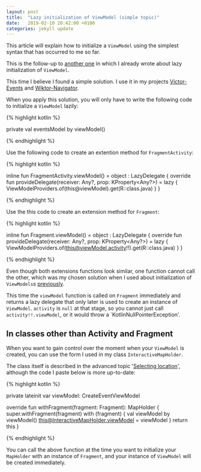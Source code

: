 ```yaml
---
layout: post
title:  "Lazy initialization of ViewModel (simple topic)"
date:   2019-02-10 20:42:00 +0100
categories: jekyll update
---
```


This article will explain how to initialize a `ViewModel` using the simplest syntax that has occurred to me so far.

This is the follow-up to [another one][TextInputEditText] in which I already wrote about lazy initialization of `ViewModel`.

This time I believe I found a simple solution. I use it in my projects [Victor-Events][victor-events] and [Wiktor-Navigator][navigator].

When you apply this solution, you will only have to write the following code to initialize a `ViewModel` lazily:

{% highlight kotlin %}

private val eventsModel by viewModel<EventsViewModel>()

{% endhighlight %}

Use the following code to create an extention method for `FragmentActivity`:

{% highlight kotlin %}

inline fun <reified R : ViewModel> FragmentActivity.viewModel() = object : LazyDelegate<R> {
    override fun provideDelegate(receiver: Any?, prop: KProperty<Any?>) = lazy {
        ViewModelProviders.of(this@viewModel).get(R::class.java)
    }
}

{% endhighlight %}

Use the this code to create an extension method for `Fragment`:

{% highlight kotlin %}

inline fun <reified R : ViewModel> Fragment.viewModel() = object : LazyDelegate<R> {
    override fun provideDelegate(receiver: Any?, prop: KProperty<Any?>) = lazy {
        ViewModelProviders.of(this@viewModel.activity!!).get(R::class.java)
    }
}

{% endhighlight %}

Even though both extensions functions look similar, one function cannot call the other, which was my chosen solution when I used about initialization of `ViewModels`s [previously][TextInputEditText].

This time the `viewModel` function is called on `Fragment` immediately and returns a lazy delegate that only later is used to create an instance of `ViewModel`. `activity` is `null` at that stage, so you cannot just call `activity!!.viewModel`, or it would throw a `KotlinNullPointerException'.

## In classes other than Activity and Fragment

When you want to gain control over the moment when your `ViewModel` is created, you can use the form I used in my class `InteractiveMapHolder`.

The class itself is described in the advanced topic '[Selecting location][interactive]', although the code I paste below is more up-to-date:

{% highlight kotlin %}

private lateinit var viewModel: CreateEventViewModel

override fun withFragment(fragment: Fragment): MapHolder {
    super.withFragment(fragment)
    with (fragment) {
        val viewModel by viewModel<CreateEventViewModel>()
        this@InteractiveMapHolder.viewModel = viewModel
    }
    return this
}

{% endhighlight %}

You can call the above function at the time you want to initialize your `MapHolder` with an instance of `Fragment`, and your instance of `ViewModel` will be created immediately.

[victor-events]: https://github.com/syrop/Victor-Events
[navigator]: https://github.com/syrop/Wiktor-Navigator
[TextInputEditText]: https://syrop.github.io/jekyll/update/2019/01/17/TextInputEditText-and-LiveData.html
[interactive]: https://syrop.github.io/jekyll/update/2019/01/09/selecting-location-advanced-topic.html

